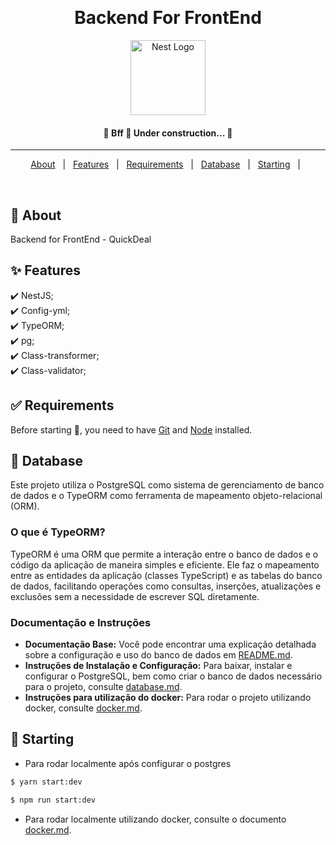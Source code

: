<div align="center" id="top"> 
  <!-- <img src="./.github/app.gif" alt="Bff" /> -->

  &#xa0;

  <!-- <a href="https://bff.netlify.app">Demo</a> -->
</div>

<h1 align="center">Backend For FrontEnd</h1>

<p align="center">
  <a href="http://nestjs.com/" target="blank"><img src="https://nestjs.com/img/logo-small.svg" width="120" alt="Nest Logo" /></a>
</p>

<!-- Status -->

<h4 align="center"> 
	🚧  Bff 🚀 Under construction...  🚧
</h4> 

<hr>

<p align="center">
  <a href="#dart-about">About</a> &#xa0; | &#xa0; 
  <a href="#sparkles-features">Features</a> &#xa0; | &#xa0;
  <a href="#white_check_mark-requirements">Requirements</a> &#xa0; | &#xa0;
  <a href="#floppy_disk-database">Database</a> &#xa0; | &#xa0;
  <a href="#checkered_flag-starting">Starting</a> &#xa0; | &#xa0;
</p>

<br>

## :dart: About ##

Backend for FrontEnd - QuickDeal

## :sparkles: Features ##

:heavy_check_mark: NestJS;\
:heavy_check_mark: Config-yml;\
:heavy_check_mark: TypeORM;\
:heavy_check_mark: pg;\
:heavy_check_mark: Class-transformer;\
:heavy_check_mark: Class-validator;

## :white_check_mark: Requirements ##

Before starting :checkered_flag:, you need to have [Git](https://git-scm.com) and [Node](https://nodejs.org/en/) installed.

## :floppy_disk: Database

Este projeto utiliza o PostgreSQL como sistema de gerenciamento de banco de dados e o TypeORM como ferramenta de mapeamento objeto-relacional (ORM). 

### O que é TypeORM?

TypeORM é uma ORM que permite a interação entre o banco de dados e o código da aplicação de maneira simples e eficiente. Ele faz o mapeamento entre as entidades da aplicação (classes TypeScript) e as tabelas do banco de dados, facilitando operações como consultas, inserções, atualizações e exclusões sem a necessidade de escrever SQL diretamente.

### Documentação e Instruções

- **Documentação Base:** Você pode encontrar uma explicação detalhada sobre a configuração e uso do banco de dados em [README.md](./src/database/README.md).
- **Instruções de Instalação e Configuração:** Para baixar, instalar e configurar o PostgreSQL, bem como criar o banco de dados necessário para o projeto, consulte [database.md](./docs/database.md).
- **Instruções para utilização do docker:** Para rodar o projeto utilizando docker, consulte [docker.md](./docs/docker.md).


## :checkered_flag: Starting ##

- Para rodar localmente após configurar o postgres

```bash
$ yarn start:dev

$ npm run start:dev
```

- Para rodar localmente utilizando docker, consulte o documento [docker.md](./docs/docker.md).